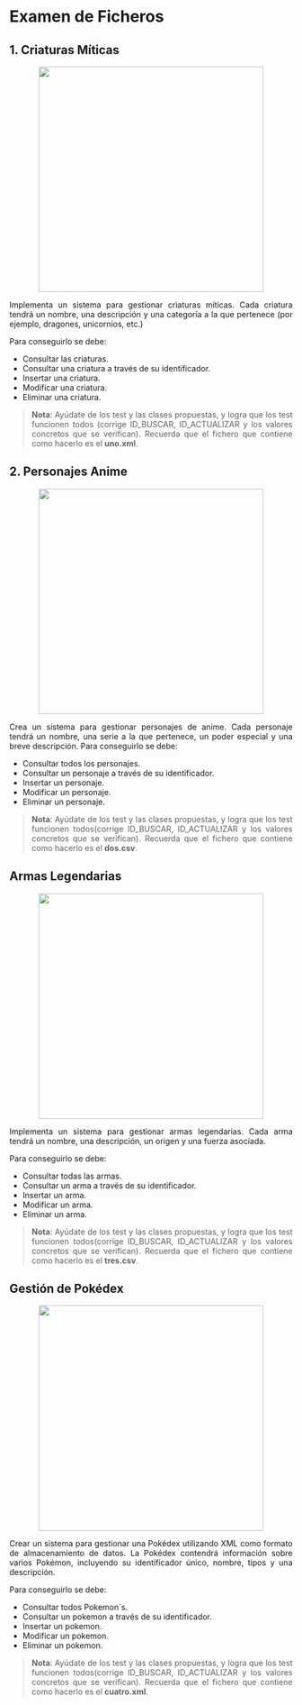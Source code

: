 <div style="text-align: justify;">

# Examen de Ficheros

## 1. Criaturas Míticas

<div style="text-align: center;">
    <img width="400px" src="https://www.publico.es/uploads/2021/11/16/61941f14c7474.jpeg">
</div>

Implementa un sistema para gestionar criaturas míticas. Cada criatura tendrá un nombre, una descripción y una categoría a la que pertenece (por ejemplo, dragones, unicornios, etc.)

Para conseguirlo se debe:
- Consultar las criaturas.
- Consultar una criatura a través de su identificador.
- Insertar una criatura.
- Modificar una criatura.
- Eliminar una criatura.


>__Nota__: Ayúdate de los test y las clases propuestas, y logra que los test funcionen todos (corrige ID_BUSCAR, ID_ACTUALIZAR y los valores concretos que se verifican). Recuerda que el fichero que contiene como hacerlo es el __uno.xml__.

## 2. Personajes Anime

<div style="text-align: center;">
    <img width="400px" src="https://areajugones.sport.es/wp-content/uploads/2020/06/anime-main-character-1080x609.jpg.webp">
</div>

Crea un sistema para gestionar personajes de anime. Cada personaje tendrá un nombre, una serie a la que pertenece, un poder especial y una breve descripción.
Para conseguirlo se debe:
- Consultar todos los personajes.
- Consultar un personaje a través de su identificador.
- Insertar un personaje.
- Modificar un personaje.
- Eliminar un personaje.


>__Nota__: Ayúdate de los test y las clases propuestas, y logra que los test funcionen todos(corrige ID_BUSCAR, ID_ACTUALIZAR y los valores concretos que se verifican). Recuerda que el fichero que contiene como hacerlo es el __dos.csv__.

## Armas Legendarias

<div style="text-align: center;">
    <img width="400px" src="https://statics.memondo.com/p/99/crs/2012/11/CR_758785_8f8caf03b9714837a16144fa54a4ecd3_armas_legendarias.jpg">
</div>

Implementa un sistema para gestionar armas legendarias. 
Cada arma tendrá un nombre, una descripción, un origen y una fuerza asociada.

Para conseguirlo se debe:
- Consultar todas las armas.
- Consultar un arma a través de su identificador.
- Insertar un arma.
- Modificar un arma.
- Eliminar un arma.

>__Nota__: Ayúdate de los test y las clases propuestas, y logra que los test funcionen todos(corrige ID_BUSCAR, ID_ACTUALIZAR y los valores concretos que se verifican). Recuerda que el fichero que contiene como hacerlo es el __tres.csv__.


## Gestión de Pokédex

<div style="text-align: center;">
    <img width="400px" src="https://e00-marca.uecdn.es/assets/multimedia/imagenes/2023/12/20/17030761984141.jpg">
</div>

Crear un sistema para gestionar una Pokédex utilizando XML como formato de almacenamiento de datos.
La Pokédex contendrá información sobre varios Pokémon, incluyendo su identificador único, nombre, tipos y una descripción.

Para conseguirlo se debe:
- Consultar todos Pokemon´s.
- Consultar un pokemon a través de su identificador.
- Insertar un pokemon.
- Modificar un pokemon.
- Eliminar un pokemon.

>__Nota__: Ayúdate de los test y las clases propuestas, y logra que los test funcionen todos(corrige ID_BUSCAR, ID_ACTUALIZAR y los valores concretos que se verifican). Recuerda que el fichero que contiene como hacerlo es el __cuatro.xml__.

</div>